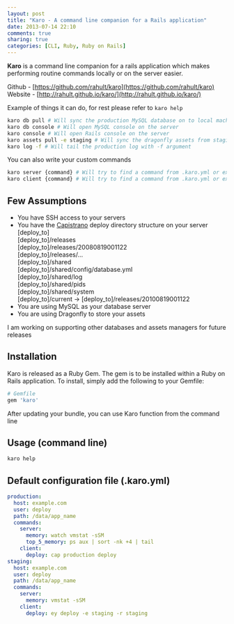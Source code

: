 ```yaml
---
layout: post
title: "Karo - A command line companion for a Rails application"
date: 2013-07-14 22:10
comments: true
sharing: true
categories: [CLI, Ruby, Ruby on Rails]
---
```


**Karo** is a command line companion for a rails application which makes performing routine commands locally or on the server easier.

Github - [https://github.com/rahult/karo](https://github.com/rahult/karo)  
Website - [http://rahult.github.io/karo/](http://rahult.github.io/karo/)

Example of things it can do, for rest please refer to ```karo help```

```bash
karo db pull # Will sync the production MySQL database on to local machine
karo db console # Will open MySQL console on the server
karo console # Will open Rails console on the server
karo assets pull -e staging # Will sync the dragonfly assets from staging on to the local machine
karo log -f # Will tail the production log with -f argument
```

You can also write your custom commands

```bash
karo server {command} # Will try to find a command from .karo.yml or execute the one provided on the server
karo client {command} # Will try to find a command from .karo.yml or execute the one provided on the client
```

## Few Assumptions

- You have SSH access to your servers
- You have the [Capistrano](https://github.com/capistrano/capistrano) deploy directory structure on your server  
  [deploy_to]  
  [deploy_to]/releases  
  [deploy_to]/releases/20080819001122  
  [deploy_to]/releases/...  
  [deploy_to]/shared  
  [deploy_to]/shared/config/database.yml  
  [deploy_to]/shared/log  
  [deploy_to]/shared/pids  
  [deploy_to]/shared/system  
  [deploy_to]/current -> [deploy_to]/releases/20100819001122  
- You are using MySQL as your database server
- You are using Dragonfly to store your assets

I am working on supporting other databases and assets managers for future releases

## Installation

Karo is released as a Ruby Gem. The gem is to be installed within a Ruby
on Rails application. To install, simply add the following to your Gemfile:

```ruby
# Gemfile
gem 'karo'
```

After updating your bundle, you can use Karo function from the command line

## Usage (command line)

```bash
karo help
```

## Default configuration file (.karo.yml)

```yml .karo.yml
production:
  host: example.com
  user: deploy
  path: /data/app_name
  commands:
    server:
      memory: watch vmstat -sSM
      top_5_memory: ps aux | sort -nk +4 | tail
    client:
      deploy: cap production deploy
staging:
  host: example.com
  user: deploy
  path: /data/app_name
  commands:
    server:
      memory: vmstat -sSM
    client:
      deploy: ey deploy -e staging -r staging
```
